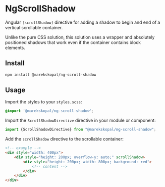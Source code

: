 # NgScrollShadow

Angular `[scrollShadow]` directive for adding a shadow to begin and end of a vertical scrollable container.

Unlike the pure CSS solution, this solution uses a wrapper and absolutely positioned shadows that work even if the container contains block elements.

## Install

```bash
npm install @marekskopal/ng-scroll-shadow
```

## Usage

Import the styles to your `styles.scss`:

```scss
@import '@marekskopal/ng-scroll-shadow';
```

Import the `ScrollShadowDirective` directive in your module or component:

```typescript
import {ScrollShadowDirective} from "@marekskopal/ng-scroll-shadow";
```


Add the `scrollShadow` directive to the scrollable container:

```html
<!-- example -->
<div style="width: 400px">
    <div style="height: 200px; overflow-y: auto;" scrollShadow>
        <div style="height: 200px; width: 800px; background: red">
            <!-- content -->
        </div>
    </div>
</div>
```
